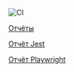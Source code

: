 ![CI](https://github.com/freepad/otus-qajs-api-ui/actions/workflows/playwright.yml/badge.svg)

[Отчёты](https://freepad.github.io/otus-qajs-api-ui/)

[Отчёт Jest](https://freepad.github.io/otus-qajs-api-ui/jest)

[Отчёт Playwright](https://freepad.github.io/otus-qajs-api-ui/playwright)